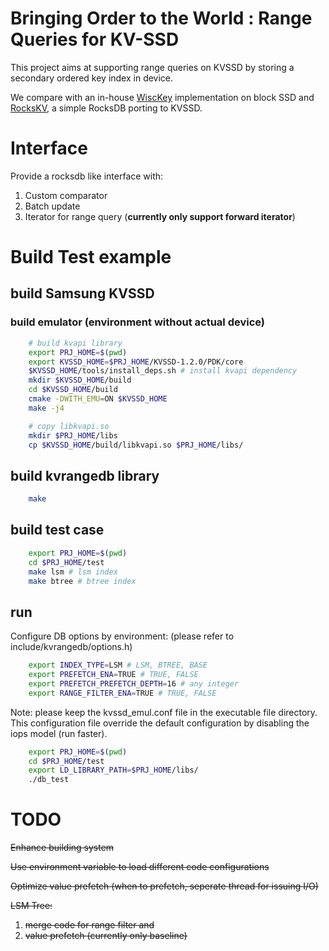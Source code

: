 # Bringing Order to the World : Range Queries for KV-SSD

This project aims at supporting range queries on KVSSD by storing a secondary ordered key index in device.

We compare with an in-house [WiscKey][wisckey repo] implementation on block SSD and [RocksKV][rockskv repo], a simple RocksDB porting to KVSSD.

# Interface

Provide a rocksdb like interface with:
1. Custom comparator
2. Batch update
3. Iterator for range query (**currently only support forward iterator**)

# Build Test example

## build Samsung KVSSD

### build emulator (environment without actual device)

```bash
	# build kvapi library
	export PRJ_HOME=$(pwd)
	export KVSSD_HOME=$PRJ_HOME/KVSSD-1.2.0/PDK/core
	$KVSSD_HOME/tools/install_deps.sh # install kvapi dependency
	mkdir $KVSSD_HOME/build
	cd $KVSSD_HOME/build
	cmake -DWITH_EMU=ON $KVSSD_HOME
	make -j4

	# copy libkvapi.so
	mkdir $PRJ_HOME/libs
	cp $KVSSD_HOME/build/libkvapi.so $PRJ_HOME/libs/
```

## build kvrangedb library

```bash
	make
```

## build test case

```bash
	export PRJ_HOME=$(pwd)
	cd $PRJ_HOME/test
	make lsm # lsm index
	make btree # btree index
```

## run

Configure DB options by environment: (please refer to include/kvrangedb/options.h)
```bash
	export INDEX_TYPE=LSM # LSM, BTREE, BASE
	export PREFETCH_ENA=TRUE # TRUE, FALSE
	export PREFETCH_PREFETCH_DEPTH=16 # any integer
	export RANGE_FILTER_ENA=TRUE # TRUE, FALSE
```

Note: please keep the kvssd_emul.conf file in the executable file directory. This configuration file override the default configuration by disabling the iops model (run faster).

```bash
	export PRJ_HOME=$(pwd)
	cd $PRJ_HOME/test
	export LD_LIBRARY_PATH=$PRJ_HOME/libs/
	./db_test
```

# TODO

<del>Enhance building system</del>

<del>Use environment variable to load different code configurations</del>

<del>Optimize value prefetch (when to prefetch, seperate thread for issuing I/O)</del>

<del>LSM Tree:</del>
1. <del>merge code for range filter and</del>
2. <del>value prefetch (currently only baseline)</del>



[wisckey repo]:https://github.com/celery1124/wisckey
[rockskv repo]:https://github.com/celery1124/rockskv